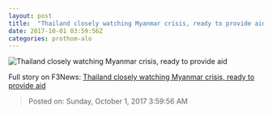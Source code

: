 ```yaml
---
layout: post
title:  "Thailand closely watching Myanmar crisis, ready to provide aid"
date: 2017-10-01 03:59:56Z
categories: prothom-alo
---
```


![Thailand closely watching Myanmar crisis, ready to provide aid](http://en.prothom-alo.com/contents/cache/images/1200x630x1/uploads/media/2017/10/01/59229b7acc96b8d0443d3a6dbbf6aa8d-Myanmar-Crisis.jpg?jadewits_media_id=150621)




Full story on F3News: [Thailand closely watching Myanmar crisis, ready to provide aid](http://www.f3nws.com/n/aUA2zH)

> Posted on: Sunday, October 1, 2017 3:59:56 AM
